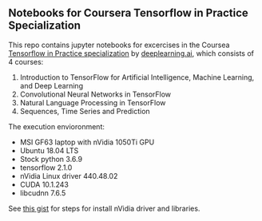 ## Notebooks for Coursera Tensorflow in Practice Specialization

This repo contains jupyter notebooks for excercises in the Coursea [Tensorflow in Practice specialization](https://www.coursera.org/specializations/tensorflow-in-practice) by [deeplearning.ai](https://www.deeplearning.ai/), which consists of 4 courses:

1. Introduction to TensorFlow for Artificial Intelligence, Machine Learning, and Deep Learning
2. Convolutional Neural Networks in TensorFlow
3. Natural Language Processing in TensorFlow
4. Sequences, Time Series and Prediction

The execution envioronment:

- MSI GF63 laptop with nVidia 1050Ti GPU
- Ubuntu 18.04 LTS
- Stock python 3.6.9
- tensorflow 2.1.0
- nVidia Linux driver 440.48.02
- CUDA 10.1.243
- libcudnn 7.6.5

See [this gist](https://gist.github.com/sloppycoder/77fe374b1c97f86cdf2c097aceb9fe47) for steps for install nVidia driver and libraries.
